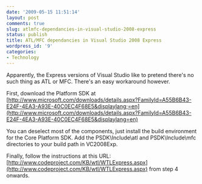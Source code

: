 ```yaml
---
date: '2009-05-15 11:51:14'
layout: post
comments: true
slug: atlmfc-dependancies-in-visual-studio-2008-express
status: publish
title: ATL/MFC dependancies in Visual Studio 2008 Express
wordpress_id: '9'
categories:
- Technology
---
```


Apparently, the Express versions of Visual Studio like to pretend there's no such thing as ATL or MFC. There's an easy workaround however.

First, download the Platform SDK at [http://www.microsoft.com/downloads/details.aspx?FamilyId=A55B6B43-E24F-4EA3-A93E-40C0EC4F68E5&displaylang;=en](http://www.microsoft.com/downloads/details.aspx?FamilyId=A55B6B43-E24F-4EA3-A93E-40C0EC4F68E5&displaylang=en)

You can deselect most of the components, just install the build environment for the Core Platform SDK. Add the PSDK\Include\atl and PSDK\Include\mfc directories to your build path in VC2008Exp.

Finally, follow the instructions at this URL: [http://www.codeproject.com/KB/wtl/WTLExpress.aspx](http://www.codeproject.com/KB/wtl/WTLExpress.aspx) from step 4 onwards.
